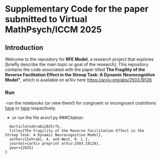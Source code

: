 # Supplementary Code for the paper submitted to Virtual MathPsych/ICCM 2025

## Introduction

Welcome to the repository for **RFE Model**, a research project that explores [briefly describe the main topic or goal of the research]. This repository contains the code associated with the paper titled **The Fragility of the Reverse Facilitation Effect in the Stroop Task: A Dynamic Neurocognitive Model"**, which is available on arXiv here <https://arxiv.org/abs/2503.19128>

### Run

-run the notebooks (or view them!) for congruent or incongruent codnitions [here](https://github.com/ASohraB/PaperRFE/blob/main/tmp20000Last-tangent-cong-con1_5-2-2_5-3-3Ai1_Prj1_1.ipynb) or [here](https://github.com/ASohraB/PaperRFE/blob/main/tmp20000Last-tangent-incong-con1_5-2-2_5-3-3Ai1_Prj1_1.ipynb) respectively.
- or run the file arxiv1.py
###Citation:
```
  @article{sohrabi2025rfe,
  title={The Fragility of the Reverse Facilitation Effect in the Stroop Task: A Dynamic Neurocognitive Model},
  author={Sohrabi, A. and West, R. L.},
  journal={arXiv preprint arXiv:2503.19128},
  year={2025}
}
```
